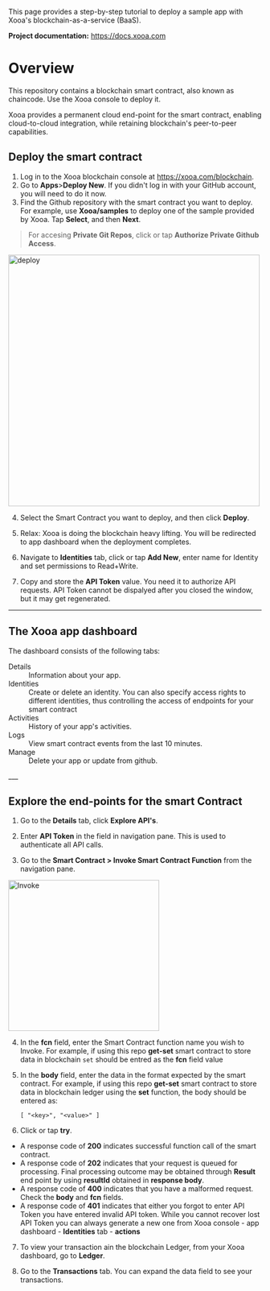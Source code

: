 
This page provides a step-by-step tutorial to deploy a sample app with Xooa's blockchain-as-a-service (BaaS).

**Project documentation:** <https://docs.xooa.com>

# Overview

This repository contains a blockchain smart contract, also known as chaincode. Use the Xooa console to deploy it.

Xooa provides a permanent cloud end-point for the smart contract, enabling cloud-to-cloud integration, while retaining blockchain's peer-to-peer capabilities.

## Deploy the smart contract


1. Log in to the Xooa blockchain console at https://xooa.com/blockchain.
2. Go to **Apps**>**Deploy New**. If you didn't log in with your GitHub account, you will need to do it now.
3. Find the Github repository with the smart contract you want to deploy. For example, use **Xooa/samples** to deploy one of the sample provided by Xooa. Tap **Select**, and then **Next**.
  > For accesing **Private Git Repos**, click or tap **Authorize Private Github Access**.

<img src="https://github.com/Xooa/samples/blob/master/images/deploy.png" alt="deploy" width="500px"/>

4. Select the Smart Contract you want to deploy, and then click **Deploy**.

5. Relax:  Xooa is doing the blockchain heavy lifting. You will be redirected to app dashboard when the deployment completes.

6.  Navigate to **Identities** tab, click or tap **Add New**, enter name for Identity  and set permissions to Read+Write. 

7. Copy and store the **API Token** value. You need it to authorize API requests. API Token cannot be dispalyed after you closed the window, but it may get regenerated. 

___


## The Xooa app dashboard 

The dashboard consists of the following tabs:
<dl>
  <dt>Details</dt>
  <dd>Information about your app.</dd>
<dt>Identities</dt>
  <dd>Create or delete an identity. You can also specify access rights to different identities, thus controlling the access of endpoints for your smart contract</dd>
   <dt>Activities</dt>
  <dd>History of your app's activities.</dd>
      <dt>Logs</dt>
 <dd>View smart contract events from the last 10 minutes.</dd>
  <dt>Manage</dt>
 <dd>Delete your app or update from github.</dd>
</dl>
___

## Explore the end-points for the smart Contract

1. Go to the **Details** tab, click **Explore API's**.

2. Enter **API Token** in the field in navigation pane. This is used to authenticate all API calls.

3. Go to the **Smart Contract > Invoke Smart Contract Function** from the navigation pane.

<img src="https://github.com/Xooa/samples/blob/master/images/invoke.png" alt="Invoke" width="300px"/>

4. In the **fcn** field, enter the Smart Contract function name you wish to Invoke. 
For example, if using this repo **get-set** smart contract to store data in blockchain `set` should be entred as the **fcn** field value 

5. In the **body** field, enter the data in the format expected by the smart contract. 
For example, if using this repo **get-set** smart contract to store data in blockchain ledger using the **set** function, the body should be entered as: 

    `[ "<key>", "<value>" ]`

6. Click or tap  **try**.
 * A response code of **200** indicates successful function call of the smart contract.
 * A response code of **202** indicates that your request is queued for processing. Final processing outcome may be obtained through **Result** end point by using **resultId** obtained in **response body**.
 * A response code of **400** indicates that you have a malformed request. Check the **body** and **fcn** fields.
 * A response code of **401** indicates that either you forgot to enter API Token you have entered invalid API token. While you cannot recover lost API  Token you can always generate a new one from Xooa console - app dashboard - **Identities** tab - **actions**

7. To view your transaction ain the blockchain Ledger, from your Xooa dashboard, go to **Ledger**.

8.  Go to the **Transactions** tab.
You can expand the data field to see your transactions.
